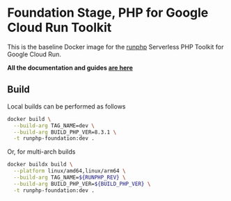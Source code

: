 # Foundation Stage, PHP for Google Cloud Run Toolkit

This is the baseline Docker image for the [runphp](https://github.com/thinkfluent/runphp) Serverless PHP Toolkit for Google Cloud Run.

**All the documentation and guides [are here](https://github.com/thinkfluent/runphp)**

## Build
Local builds can be performed as follows

```bash
docker build \
  --build-arg TAG_NAME=dev \
  --build-arg BUILD_PHP_VER=8.3.1 \
  -t runphp-foundation:dev .
```

Or, for multi-arch builds
```bash
docker buildx build \
  --platform linux/amd64,linux/arm64 \
  --build-arg TAG_NAME=${RUNPHP_REV} \
  --build-arg BUILD_PHP_VER=${BUILD_PHP_VER} \
  -t runphp-foundation:dev .
```